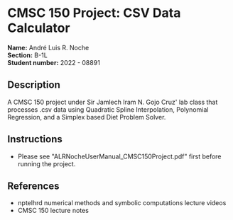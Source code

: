 # CMSC 150 Project: CSV Data Calculator

**Name:** André Luis R. Noche <br/>
**Section:** B-1L <br/>
**Student number:** 2022 - 08891 <br/>

## Description
A CMSC 150 project under Sir Jamlech Iram N. Gojo Cruz' lab class that processes .csv data using Quadratic Spline
Interpolation, Polynomial Regression, and a Simplex based Diet Problem Solver.

## Instructions
* Please see "ALRNocheUserManual_CMSC150Project.pdf" first before running the project.

## References
- nptelhrd numerical methods and symbolic computations lecture videos
- CMSC 150 lecture notes